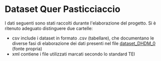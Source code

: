 # Dataset Quer Pasticciaccio

I dati seguenti sono stati raccolti durante l'elaborazione del progetto. Si è ritenuto adeguato distinguere due cartelle: 

- csv include i dataset in formato .csv (tabellare), che documentano le diverse fasi di elaborazione dei dati presenti nel file [dataset_DHDM_0](https://github.com/elisabestia/qrpstcccc_project_dhdm/blob/main/data/csv/dataset_DMDH_0.csv)  (fonte propria)
- xml contiene i file utilizzati marcati secondo lo standard TEI
